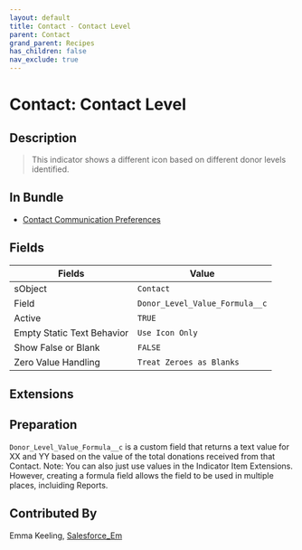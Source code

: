 ```yaml
---
layout: default
title: Contact - Contact Level
parent: Contact
grand_parent: Recipes
has_children: false
nav_exclude: true
---
```



# Contact: Contact Level

## Description
> This indicator shows a different icon based on different donor levels identified.

## In Bundle
* [Contact Communication Preferences](../bundle-contact-communication-preferences)

## Fields

Fields | Value
-- | --
sObject | `Contact`
Field | `Donor_Level_Value_Formula__c`
Active | `TRUE`
Empty Static Text Behavior | `Use Icon Only`
Show False or Blank | `FALSE`
Zero Value Handling | `Treat Zeroes as Blanks`

## Extensions

## Preparation
`Donor_Level_Value_Formula__c` is a custom field that returns a text value for XX and YY based on the value of the total donations received from that Contact. 
Note: You can also just use values in the Indicator Item Extensions. However, creating a formula field allows the field to be used in multiple places, incluiding Reports.  

## Contributed By
Emma Keeling, [Salesforce_Em](https://github.com/Salesforce-Em)